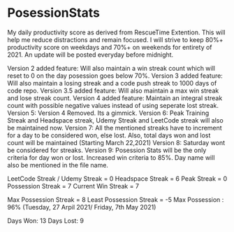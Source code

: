 # PosessionStats

My daily productivity score as derived from RescueTime Extention.
This will help me reduce distractions and remain focused.
I will strive to keep 80%+ productivity score on weekdays and 70%+ on weekends for entirety of 2021.
An update will be posted everyday before midnight.

Version 2 added feature: Will also maintain a win streak count which will reset to 0 on the day posession goes below 70%.
Version 3 added feature: Will also maintain a losing streak and a code push streak to 1000 days of code repo.
Version 3.5 added feature: Will also maintain a max win streak and lose streak count.
Version 4 added feature: Maintain an integral streak count with possible negative values instead of using seperate lost streak.
Version 5: Version 4 Removed. Its a gimmick. 
Version 6: Peak Training Streak and Headspace streak, Udemy Streak and LeetCode streak will also be maintained now.
Version 7: All the mentioned streaks have to increment for a day to be considered won, else lost. Also, total days won and lost count will be maintained (Starting March 22,2021)
Version 8: Saturday wont be considered for streaks.
Version 9: Posession Stats will be the only criteria for day won or lost. Increased win criteria to 85%. Day name will also be mentioned in the file name.

LeetCode Streak / Udemy Streak = 0
Headspace Streak = 6
Peak Streak = 0
Possession Streak = 7
Current Win Streak = 7


Max Possession Streak = 8
Least Possession Streak = -5
Max Possession : 96% (Tuesday, 27 Arpil 2021/ Friday, 7th May 2021)

Days Won: 13
Days Lost: 9




